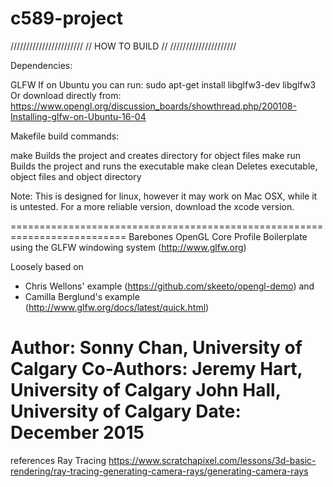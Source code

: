 # c589-project

///////////////////////
// HOW TO BUILD     //
/////////////////////

Dependencies:

GLFW
If on Ubuntu you can run:
	sudo apt-get install libglfw3-dev libglfw3
Or download directly from: 
	https://www.opengl.org/discussion_boards/showthread.php/200108-Installing-glfw-on-Ubuntu-16-04


Makefile build commands:

make 
	Builds the project and creates directory for object files
make run
	Builds the project and runs the executable
make clean
	Deletes executable, object files and object directory

Note: This is designed for linux, however it may work on Mac OSX, while it is untested. For a more reliable version, download the xcode version.


==========================================================================
Barebones OpenGL Core Profile Boilerplate
   using the GLFW windowing system (http://www.glfw.org)

Loosely based on
 - Chris Wellons' example (https://github.com/skeeto/opengl-demo) and
 - Camilla Berglund's example (http://www.glfw.org/docs/latest/quick.html)

Author:  Sonny Chan, University of Calgary
Co-Authors:
		Jeremy Hart, University of Calgary
		John Hall, University of Calgary
Date:    December 2015
==========================================================================


references
Ray Tracing
https://www.scratchapixel.com/lessons/3d-basic-rendering/ray-tracing-generating-camera-rays/generating-camera-rays
